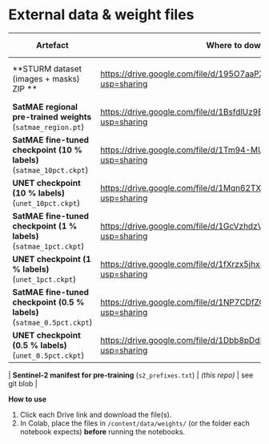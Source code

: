 # External data & weight files

| Artefact | Where to download / find | SHA-256 checksum |
|----------|-------------------------|------------------|
| **STURM dataset (images + masks) ZIP ** |https://drive.google.com/file/d/195O7aaPXF_CkIdgFrSb713dXHHYgEHPl/view?usp=sharing | large folder — skip checksum |
| **SatMAE regional pre-trained weights** (`satmae_region.pt`) |https://drive.google.com/file/d/1BsfdlUz9EBNE5ZQ-MiaNEtfztnDSWj3h/view?usp=sharing | `<TODO>` |
| **SatMAE fine-tuned checkpoint (10 % labels)** (`satmae_10pct.ckpt`) | https://drive.google.com/file/d/1Tm94-MU-Jors9sMSpSebxfra8S15QxWL/view?usp=sharing | `<TODO>` |
| **UNET checkpoint (10 % labels)** (`unet_10pct.ckpt`) |https://drive.google.com/file/d/1Mqn62TXUHB_t9_jyKo65XTpNbjjlKMpx/view?usp=sharing   | `<TODO>` |
| **SatMAE fine-tuned checkpoint (1 % labels)** (`satmae_1pct.ckpt`) |https://drive.google.com/file/d/1GcVzhdzVJbKqHiaoM9fsCnITIAYcO7qD/view?usp=sharing | `<TODO>` |
| **UNET checkpoint (1 % labels)** (`unet_1pct.ckpt`) | https://drive.google.com/file/d/1fXrzx5jhxJsjHrkYcuFyyFnaOyFSVudp/view?usp=sharing| `<TODO>` |
| **SatMAE fine-tuned checkpoint (0.5 % labels)** (`satmae_0.5pct.ckpt`) |https://drive.google.com/file/d/1NP7CDfZGIPYvza-_tQtcXKNd8JQuByeW/view?usp=sharing | `<TODO>` |
| **UNET checkpoint (0.5 % labels)** (`unet_0.5pct.ckpt`) | https://drive.google.com/file/d/1Dbb8pDdDNTgzs3Tuk3nQSspkeWTKCVAb/view?usp=sharing| `<TODO>` |

| **Sentinel-2 manifest for pre-training** (`s2_prefixes.txt`) | *(this repo)* | see git blob |

**How to use**

1. Click each Drive link and download the file(s).  
2. In Colab, place the files in `/content/data/weights/` (or the folder each notebook expects) **before** running the notebooks.
